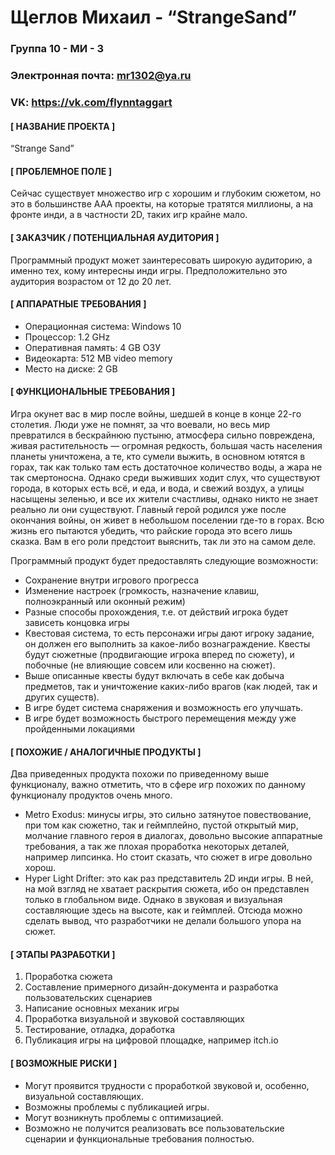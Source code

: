 #  **Щеглов Михаил - “StrangeSand”**


### Группа **10 - МИ - 3**
### Электронная почта: **mr1302@ya.ru**
### VK: **https://vk.com/flynntaggart**

#### **[ НАЗВАНИЕ ПРОЕКТА ]**

“Strange Sand”

#### **[ ПРОБЛЕМНОЕ ПОЛЕ ]**

Сейчас существует множество игр с хорошим и глубоким сюжетом, но это в большинстве AAA проекты, на которые тратятся миллионы, а на фронте инди, а в частности 2D, таких игр крайне мало.

#### **[ ЗАКАЗЧИК / ПОТЕНЦИАЛЬНАЯ АУДИТОРИЯ ]**

Программный продукт может заинтересовать широкую аудиторию, а именно тех, кому интересны инди игры. Предположительно это аудитория возрастом от 12 до 20 лет.

#### **[ АППАРАТНЫЕ ТРЕБОВАНИЯ ]**

* Операционная система: Windows 10
* Процессор: 1.2 GHz
* Оперативная память: 4 GB ОЗУ
* Видеокарта: 512 MB video memory
* Место на диске: 2 GB

####  **[ ФУНКЦИОНАЛЬНЫЕ ТРЕБОВАНИЯ ]**
Игра окунет вас в мир после войны, шедшей в конце в конце 22-го столетия. Люди уже не помнят, за что воевали, но весь мир превратился в бескрайнюю пустыню, атмосфера сильно повреждена, живая растительность — огромная редкость, большая часть населения планеты уничтожена, а те, кто сумели выжить, в основном ютятся в горах, так как только там есть достаточное количество воды, а жара не так смертоносна. Однако среди выживших ходит слух, что существуют города, в которых есть всё, и еда, и вода, и свежий воздух, а улицы насыщены зеленью, и все их жители счастливы, однако никто не знает реально ли они существуют. Главный герой родился уже после окончания войны, он живет в небольшом поселении где-то в горах. Всю жизнь его пытаются убедить, что райские города это всего лишь сказка. Вам в его роли предстоит выяснить, так ли это на самом деле.

Программный продукт будет предоставлять следующие возможности: 
* Сохранение внутри игрового прогресса
* Изменение настроек (громкость, назначение клавиш, полноэкранный или оконный режим)
* Разные способы прохождения, т.е. от действий игрока будет зависеть концовка игры
* Квестовая система, то есть персонажи игры дают игроку задание, он должен его выполнить за какое-либо вознаграждение. Квесты будут сюжетные (продвигающие игрока вперед по сюжету), и побочные (не влияющие совсем или косвенно на сюжет).
* Выше описанные квесты будут включать в себе как добыча предметов, так и уничтожение каких-либо врагов (как людей, так и других существ). 
* В игре будет система снаряжения и возможность его улучшать.
* В игре будет возможность быстрого перемещения между уже пройденными локациями

#### **[ ПОХОЖИЕ / АНАЛОГИЧНЫЕ ПРОДУКТЫ ]**

Два приведенных продукта похожи по приведенному выше функционалу, важно отметить, что в сфере игр похожих по данному функционалу продуктов очень много.
* Metro Exodus: минусы игры, это сильно затянутое повествование, при том как сюжетно, так и геймплейно, пустой открытый мир, молчание главного героя в диалогах, довольно высокие аппаратные требования, а так же плохая проработка некоторых деталей, например липсинка. Но стоит сказать, что сюжет в игре довольно хорош.
* Hyper Light Drifter: это как раз представитель 2D инди игры. В ней, на мой взгляд не хватает раскрытия сюжета, ибо он представлен только в глобальном виде. Однако в звуковая и визуальная составляющие здесь на высоте, как и геймплей. Отсюда можно сделать вывод, что разработчики не делали большого упора на сюжет.

#### **[ ЭТАПЫ РАЗРАБОТКИ ]**

1.	Проработка сюжета
2.  Составление примерного дизайн-документа и разработка пользовательских сценариев
3.	Написание основных механик игры
4.	Проработка визуальной и звуковой составляющих
5.	Тестирование, отладка, доработка
6.	Публикация игры на цифровой площадке, например itch.io

#### **[ ВОЗМОЖНЫЕ РИСКИ ]**

* Могут проявится трудности с проработкой звуковой и, особенно, визуальной составляющих.
* Возможны проблемы с публикацией игры.
* Могут возникнуть проблемы с оптимизацией.
* Возможно не получится реализовать все пользовательские сценарии и функциональные требования полностью.

